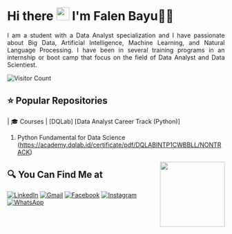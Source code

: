 <!--<img align='right' src = "https://github.com/falenbayu/github-stats-transparent/blob/output/generated/overview.svg">-->
# Hi there <img src="https://github.com/TheDudeThatCode/TheDudeThatCode/blob/master/Assets/Hi.gif" width="30px"> I'm Falen Bayu🧑🏻

<p align="justify">
  I am a student with a Data Analyst specialization and I have passionate about Big Data, Artificial Intelligence, Machine Learning, and Natural Language Processing. I have been in several training programs in an internship or boot camp that focus on the field of Data Analyst and Data Scientiest.
</p>

<!-- ## 👁‍🗨 Visitors Count -->

![Visitor Count](https://profile-counter.glitch.me/{falenbayu}/count.svg)

 ## ⭐ Popular Repositories

| 🎓 Courses | [DQLab] [Data Analyst Career Track (Python)]
1. Python Fundamental for Data Science (https://academy.dqlab.id/certificate/pdf/DQLABINTP1CWBBLL/NONTRACK)
<!--[Dicoding](https://github.com/myarist/Dicoding) · [Progate](https://github.com/myarist/Progate) |
|:--------|:--------------------|
| ⚙ Projects | [Rock Paper Scissors](https://github.com/myarist/Rock-Paper-Scissors) · [Interactive ML Dashboard](https://github.com/myarist/Interactive-Machine-Learning-Dashboard) | 
| 📝  Articles | [Data Science Guide](https://github.com/myarist/Data-Science-Guide) · [Data Science Learning Path](https://github.com/myarist/Data-Science-Learning-Path) | 

## 📃 Latest Articles-->

<!-- <img align='right' src="https://media0.giphy.com/media/f6hnhHkks8bk4jwjh3/giphy.gif" height="150px"> -->

<!-- BLOG-POST-LIST:START -->
<!--- [Matematika Diskrit : Kombinatorial](https://www.belajarstatistics.com/blog/2021/08/22/kombinatorial/)
- [Algoritma dan Pemrogaman : Contoh Program dengan Struktur Case](https://www.belajarstatistik.com/blog/2021/08/21/contoh-program-dengan-struktur-case/)
- [Algoritma dan Pemrogaman : Konsep Case](https://www.belajarstatistik.com/blog/2021/08/20/konsep-case/)
- [Algoritma dan Pemrogaman : Kasus Else Bermasalah](https://www.belajarstatistik.com/blog/2021/08/19/kasus-else-bermasalah/)
- [Algoritma dan Pemrogaman : Kondisi Bersarang](https://www.belajarstatistik.com/blog/2021/08/18/kondisi-bersarang/)
<!-- BLOG-POST-LIST:END -->


<img align='right' src="http://images6.fanpop.com/image/photos/37500000/Chi-typing-on-a-computer-chis-sweet-home-chis-new-address-37597964-300-225.gif" height="150px">


## 🔍 You Can Find Me at

<p>
  <a href="https://www.linkedin.com/in/falen-bayu-adhetya" target="_blank"><img alt="LinkedIn" src="https://img.shields.io/badge/linkedin-%230077B5.svg?&style=for-the-badge&logo=linkedin&logoColor=white" /></a>    
  <a href="mailto:falenbayu0@gmail.com" target="_blank"><img alt="Gmail" src="https://img.shields.io/badge/gmail-D14836?&style=for-the-badge&logo=gmail&logoColor=white"/></a>    
  <a href="https://www.facebook.com/falenbayu" target="_blank"><img alt="Facebook" src="https://img.shields.io/badge/facebook-%231877F2.svg?&style=for-the-badge&logo=facebook&logoColor=white" /></a>  
  <a href="https://www.instagram.com/falen_bayu/" target="_blank"><img alt="Instagram" src="https://img.shields.io/badge/instagram-%23E4405F.svg?&style=for-the-badge&logo=instagram&logoColor=white" /></a>  
<!--   <a href="https://twitter.com/my_arist" target="_blank"><img alt="Twitter" src="https://img.shields.io/badge/twitter-%231DA1F2.svg?&style=for-the-badge&logo=twitter&logoColor=white" /></a>   -->
  <a href="https://wa.me/" target="_blank"><img alt="WhatsApp" src="https://img.shields.io/badge/WhatsApp-25D366?style=for-the-badge&logo=whatsapp&logoColor=white" /></a>  
</p>
